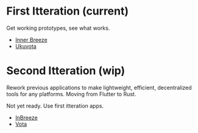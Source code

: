 # First Itteration (current)
Get working prototypes, see what works.
- [Inner Breeze](https://github.com/naoxio/inner_breeze)
- [Ukuvota](https://github.com/naoxio/ukuvota)

# Second Itteration (wip)
Rework previous applications to make lightweight, efficient, decentralized tools for any platforms.
Moving from Flutter to Rust.

Not yet ready. Use first itteration apps.
- [InBreeze](https://github.com/naoxio/inbreeze)
- [Vota](https://github.com/naoxio/vota)
